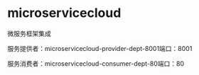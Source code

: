 # microservicecloud
微服务框架集成

服务提供者：microservicecloud-provider-dept-8001端口：8001

服务消费者：microservicecloud-consumer-dept-80端口：80